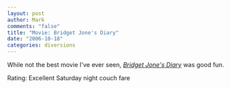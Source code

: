 ```yaml
--- 
layout: post
author: Mark
comments: "false"
title: "Movie: Bridget Jone's Diary"
date: "2006-10-18"
categories: diversions
---
```

While not the best movie I've ever seen, <i><a href="http://imdb.com/title/tt0243155/" title="Bridget Jone's Diary">Bridget Jone's Diary</a></i> was good fun.

Rating: Excellent Saturday night couch fare
